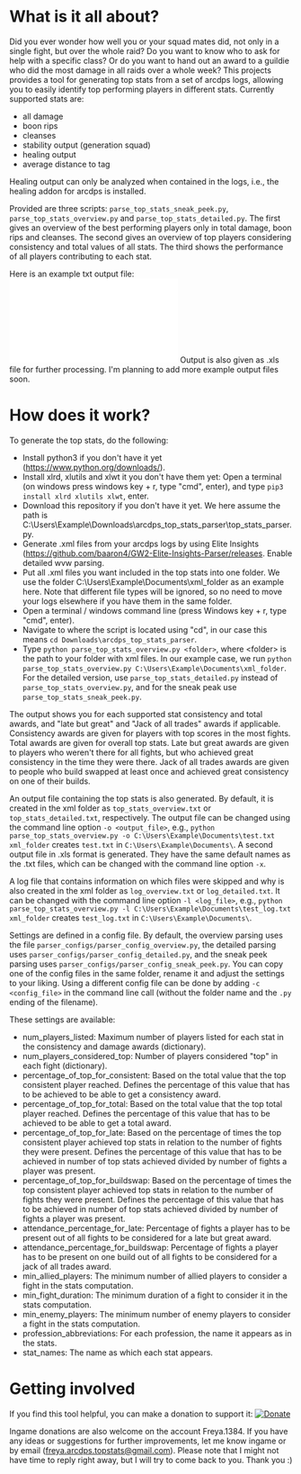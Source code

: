 # What is it all about?

Did you ever wonder how well you or your squad mates did, not only in a single fight, but over the whole raid? Do you want to know who to ask for help with a specific class? Or do you want to hand out an award to a guildie who did the most damage in all raids over a whole week? This projects provides a tool for generating top stats from a set of arcdps logs, allowing you to easily identify top performing players in different stats.
Currently supported stats are: 
- all damage
- boon rips
- cleanses
- stability output (generation squad)
- healing output
- average distance to tag

Healing output can only be analyzed when contained in the logs, i.e., the healing addon for arcdps is installed.

Provided are three scripts: ```parse_top_stats_sneak_peek.py```, ```parse_top_stats_overview.py``` and ```parse_top_stats_detailed.py```. The first gives an overview of the best performing players only in total damage, boon rips and cleanses. The second gives an overview of top players considering consistency and total values of all stats. The third shows the performance of all players contributing to each stat.

Here is an example txt output file: ![example output](/example_output/top_stats_detailed.txt?raw=true)
Output is also given as .xls file for further processing. I'm planning to add more example output files soon.

# How does it work?

To generate the top stats, do the following:
- Install python3 if you don't have it yet (https://www.python.org/downloads/).
- Install xlrd, xlutils and xlwt it you don't have them yet: Open a terminal (on windows press windows key + r, type "cmd", enter), and type ```pip3 install xlrd xlutils xlwt```, enter.
- Download this repository if you don't have it yet. We here assume the path is C:\Users\Example\Downloads\arcdps_top_stats_parser\top_stats_parser.py.
- Generate .xml files from your arcdps logs by using Elite Insights (https://github.com/baaron4/GW2-Elite-Insights-Parser/releases. Enable detailed wvw parsing.
- Put all .xml files you want included in the top stats into one folder. We use the folder C:\Users\Example\Documents\xml_folder as an example here. Note that different file types will be ignored, so no need to move your logs elsewhere if you have them in the same folder.
- Open a terminal / windows command line (press Windows key + r, type "cmd", enter).
- Navigate to where the script is located using "cd", in our case this means ```cd Downloads\arcdps_top_stats_parser```.
- Type ```python parse_top_stats_overview.py <folder>```, where \<folder> is the path to your folder with xml files. In our example case, we run ```python parse_top_stats_overview.py C:\Users\Example\Documents\xml_folder```. For the detailed version, use ```parse_top_stats_detailed.py``` instead of ```parse_top_stats_overview.py```, and for the sneak peak use ```parse_top_stats_sneak_peek.py```.

The output shows you for each supported stat consistency and total awards, and "late but great" and "Jack of all trades" awards if applicable.
Consistency awards are given for players with top scores in the most fights. Total awards are given for overall top stats. Late but great awards are given to players who weren't there for all fights, but who achieved great consistency in the time they were there. Jack of all trades awards are given to people who build swapped at least once and achieved great consistency on one of their builds.

An output file containing the top stats is also generated. By default, it is created in the xml folder as ```top_stats_overview.txt``` or ```top_stats_detailed.txt```, respectively. The output file can be changed using the command line option ```-o <output_file>```, e.g., ```python parse_top_stats_overview.py -o C:\Users\Example\Documents\test.txt xml_folder``` creates ```test.txt``` in ```C:\Users\Example\Documents\```. A second output file in .xls format is generated. They have the same default names as the .txt files, which can be changed with the command line option ```-x```.

A log file that contains information on which files were skipped and why is also created in the xml folder as ```log_overview.txt``` or ```log_detailed.txt```. It can be changed with the command line option ```-l <log_file>```, e.g., ```python parse_top_stats_overview.py -l C:\Users\Example\Documents\test_log.txt xml_folder``` creates ```test_log.txt``` in ```C:\Users\Example\Documents\```.

Settings are defined in a config file. By default, the overview parsing uses the file ```parser_configs/parser_config_overview.py```, the detailed parsing uses ```parser_configs/parser_config_detailed.py```, and the sneak peek parsing uses ```parser_configs/parser_config_sneak_peek.py```. You can copy one of the config files in the same folder, rename it and adjust the settings to your liking. Using a different config file can be done by adding ```-c <config_file>``` in the command line call (without the folder name and the ```.py``` ending of the filename).

These settings are available:
- num_players_listed: Maximum number of players listed for each stat in the consistency and damage awards (dictionary).
- num_players_considered_top: Number of players considered "top" in each fight (dictionary).
- percentage_of_top_for_consistent: Based on the total value that the top consistent player reached. Defines the percentage of this value that has to be achieved to be able to get a consistency award.
- percentage_of_top_for_total: Based on the total value that the top total player reached. Defines the percentage of this value that has to be achieved to be able to get a total award.
- percentage_of_top_for_late: Based on the percentage of times the top consistent player achieved top stats in relation to the number of fights they were present. Defines the percentage of this value that has to be achieved in number of top stats achieved divided by number of fights a player was present.
- percentage_of_top_for_buildswap: Based on the percentage of times the top consistent player achieved top stats in relation to the number of fights they were present. Defines the percentage of this value that has to be achieved in number of top stats achieved divided by number of fights a player was present.
- attendance_percentage_for_late: Percentage of fights a player has to be present out of all fights to be considered for a late but great award.
- attendance_percentage_for_buildswap: Percentage of fights a player has to be present on one build out of all fights to be considered for a jack of all trades award.
- min_allied_players: The minimum number of allied players to consider a fight in the stats computation.
- min_fight_duration: The minimum duration of a fight to consider it in the stats computation.
- min_enemy_players: The minimum number of enemy players to consider a fight in the stats computation.
- profession_abbreviations: For each profession, the name it appears as in the stats.
- stat_names: The name as which each stat appears.

# Getting involved

If you find this tool helpful, you can make a donation to support it: [![Donate](https://img.shields.io/badge/Donate-PayPal-green.svg)](https://www.paypal.com/donate/?hosted_button_id=C5CSPXYHBGR2U) 

Ingame donations are also welcome on the account Freya.1384. If you have any ideas or suggestions for further improvements, let me know ingame or by email (freya.arcdps.topstats@gmail.com). Please note that I might not have time to reply right away, but I will try to come back to you. Thank you :)
